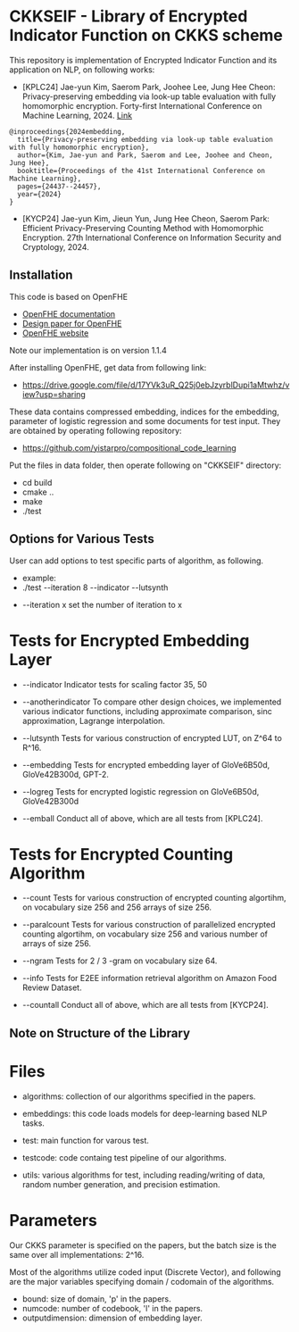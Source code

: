 CKKSEIF - Library of Encrypted Indicator Function on CKKS scheme
=====================================

This repository is implementation of Encrypted Indicator Function and its application on NLP, on following works:


* [KPLC24] Jae-yun Kim, Saerom Park, Joohee Lee, Jung Hee Cheon: Privacy-preserving embedding via look-up table evaluation with fully homomorphic encryption. Forty-first International Conference on Machine Learning, 2024. [Link]

```
@inproceedings{2024embedding,
  title={Privacy-preserving embedding via look-up table evaluation with fully homomorphic encryption},
  author={Kim, Jae-yun and Park, Saerom and Lee, Joohee and Cheon, Jung Hee},
  booktitle={Proceedings of the 41st International Conference on Machine Learning},
  pages={24437--24457},
  year={2024}
}
```

[Link]:https://openreview.net/forum?id=apxON2uH4N



* [KYCP24] Jae-yun Kim, Jieun Yun, Jung Hee Cheon, Saerom Park: Efficient Privacy-Preserving Counting Method with Homomorphic Encryption. 27th International Conference on Information Security and Cryptology, 2024.


## Installation

This code is based on OpenFHE
* [OpenFHE documentation](https://openfhe-development.readthedocs.io/en/latest/)
* [Design paper for OpenFHE](https://eprint.iacr.org/2022/915)
* [OpenFHE website](https://openfhe.org)

Note our implementation is on version 1.1.4

After installing OpenFHE, get data from following link:

* https://drive.google.com/file/d/17YVk3uR_Q25j0ebJzyrblDupi1aMtwhz/view?usp=sharing

These data contains compressed embedding, indices for the embedding, parameter of logistic regression and some documents for test input. They are obtained by operating following repository:

* https://github.com/yistarpro/compositional_code_learning

Put the files in data folder, then operate following on "CKKSEIF" directory:

* cd build
* cmake ..
* make
* ./test 

## Options for Various Tests
User can add options to test specific parts of algorithm, as following.

* example:
* ./test --iteration 8 --indicator --lutsynth

- --iteration x 
set the number of iteration to x

# Tests for Encrypted Embedding Layer

- --indicator
Indicator tests for scaling factor 35, 50

- --anotherindicator
To compare other design choices, we implemented various indicator functions, including approximate comparison, sinc approximation, Lagrange interpolation. 

- --lutsynth
Tests for various construction of encrypted LUT, on Z^64 to R^16.

- --embedding
Tests for encrypted embedding layer of GloVe6B50d, GloVe42B300d, GPT-2.

- --logreg
Tests for encrypted logistic regression on GloVe6B50d, GloVe42B300d

- --emball
Conduct all of above, which are all tests from [KPLC24].


# Tests for Encrypted Counting Algorithm

- --count
Tests for various construction of encrypted counting algortihm, on vocabulary size 256 and 256 arrays of size 256.

- --paralcount
Tests for various construction of parallelized encrypted counting algortihm, on vocabulary size 256 and various number of arrays of size 256.

- --ngram
Tests for 2 / 3 -gram on vocabulary size 64.

- --info
Tests for E2EE information retrieval algorithm on Amazon Food Review Dataset. 

- --countall
Conduct all of above, which are all tests from [KYCP24].

## Note on Structure of the Library

# Files

- algorithms: collection of our algorithms specified in the papers.

- embeddings: this code loads models for deep-learning based NLP tasks.

- test: main function for varous test.

- testcode: code containg test pipeline of our algorithms.

- utils: various algorithms for test, including reading/writing of data, random number generation, and precision estimation.

# Parameters

Our CKKS parameter is specified on the papers, but the batch size is the same over all implementations: 2^16.

Most of the algorithms utilize coded input (Discrete Vector), and following are the major variables specifying  domain / codomain of the algorithms.

- bound: size of domain, 'p' in the papers.
- numcode: number of codebook, 'l' in the papers.
- outputdimension: dimension of embedding layer.
